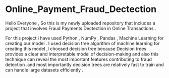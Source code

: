 # Online_Payment_Fraud_Dectection
Hello Everyone , 
So this is my newly uploaded repository that includes a project that involves Fraud Payments Dectection in Online Transactions . 

For this project i have used Python , NumPy , Pandas , Machine Learning for creating our model .
I used decision tree algorithm of machine learning for creating this model ,I choosed decision tree because Decision trees provides a clear and interpretable model of decision-making and also this technique can reveal the most important features contributing to fraud detection .and most importantly decision trees are relatively fast to train and can handle large datasets efficiently .

